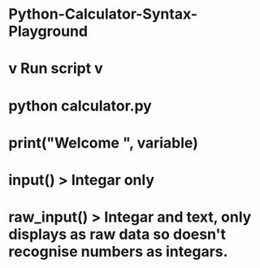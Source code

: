 # Python-Calculator-Syntax-Playground

#  v  Run script  v
# python calculator.py

# print("Welcome ", variable)
# input() > Integar only
# raw_input() > Integar and text, only displays as raw data so doesn't recognise numbers as integars.